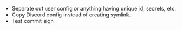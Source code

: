 - Separate out user config or anything having unique id, secrets, etc.
- Copy Discord config instead of creating symlink.
- Test commit sign
